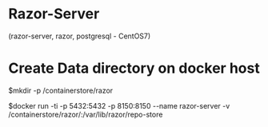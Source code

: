 # Razor-Server
(razor-server, razor, postgresql - CentOS7)


# Create Data directory on docker host
$mkdir -p /containerstore/razor

$docker run -ti -p 5432:5432 -p 8150:8150 --name razor-server -v /containerstore/razor/:/var/lib/razor/repo-store <Imagename>
